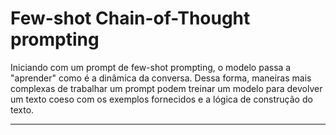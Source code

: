 # Few-shot Chain-of-Thought prompting

Iniciando com um prompt de few-shot prompting, o modelo passa a "aprender" como é a dinâmica da conversa. Dessa forma, maneiras mais complexas de trabalhar um prompt podem treinar um modelo para devolver um texto coeso com os exemplos fornecidos e a lógica de construção do texto.

---
